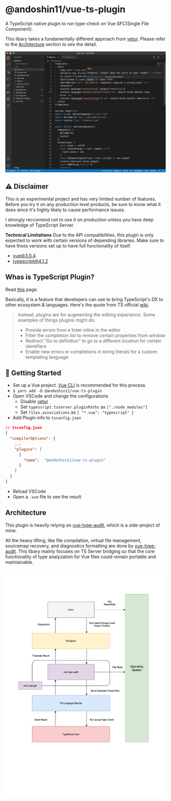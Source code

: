 # @andoshin11/vue-ts-plugin
A TypeScript native plugin to run type-check on Vue SFC(Single File Component).

This libary takes a fundamentally different approach from [vetur](https://github.com/vuejs/vetur). 
Please refer to the [Architecture](#Architecture) section to see the detail.

![vue-ts-plugin](./img/vue-ts-plugin.png)

## :warning: Disclaimer
This is an experimental project and has very limited number of features.
Before you try it on any production level products, be sure to know what it does since it's highly likely to cause performance issues.

I strongly reccomend not to use it on production unless you have deep knowledge of TypeScript Server.

**Technical Limitations**
Due to the API compatibilities, this plugin is only expected to work with certain versions of depending libraries.
Make sure to have thses versions set up to have full functionality of itself.

- [vue@3.0.4](https://www.npmjs.com/package/vue/v/3.0.4)
- [typescript@4.1.2](https://www.npmjs.com/package/typescript/v/4.1.2)

## Whas is TypeScript Plugin?
Read [this](https://github.com/microsoft/TypeScript/wiki/Writing-a-Language-Service-Plugin) page.

Basically, it is a feature that developers can use to bring TypeScript's DX to other ecosystem & languages.
Here's the quote from TS official [wiki](https://github.com/microsoft/TypeScript/wiki/Writing-a-Language-Service-Plugin#whats-a-language-service-plugin).

> Instead, plugins are for augmenting the editing experience. Some examples of things plugins might do:
> 
> - Provide errors from a linter inline in the editor
> - Filter the completion list to remove certain properties from window
> - Redirect "Go to definition" to go to a different location for certain identifiers
> - Enable new errors or completions in string literals for a custom templating language

## :rocket: Getting Started
- Set up a Vue project. [Vue CLI](https://cli.vuejs.org/) is recommended for this process.
- `$ yarn add -D @andoshin11/vue-ts-plugin`
- Open VSCode and change the configurations
  - Disable [vetur](https://github.com/vuejs/vetur)
  - Set `typescript.tsserver.pluginPaths` as `["./node_modules"]`
  - Set `files.associations` as `{ "*.vue": "typescript" }`
- Add Plugin info to `tsconfig.json`

```json
// tsconfig.json
{
  "compilerOptions": {
    ...
    "plugins": [
      {
        "name":  "@andoshin11/vue-ts-plugin"
      }
    ]
  }
}
```
- Reload VSCode
- Open a `.vue` file to see the result

## Architecture
This plugin is heavily relying on [vue-type-audit](https://github.com/andoshin11/vue-type-audit), which is a side-project of mine.

All the heavy lifting, like file compilation, virtual file management, sourcemap recovery, and diagnostics formatting are done by [vue-type-audit](https://github.com/andoshin11/vue-type-audit).
This libary mainly focuses on TS Server bridging so that the core functionality of type analyzation for Vue files could remain portable and maintainable.

![Architecture](./img/architecture.png)
